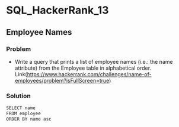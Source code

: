 # SQL_HackerRank_13

## Employee Names

### Problem
- Write a query that prints a list of employee names (i.e.: the name attribute) from the Employee table in alphabetical order.
Link(https://www.hackerrank.com/challenges/name-of-employees/problem?isFullScreen=true)

### Solution


```python
SELECT name
FROM employee
ORDER BY name asc
```

